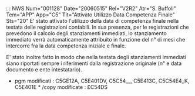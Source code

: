  :  : NWS Num="001128" Date="20060515" Rel="V2R2" Atr="S. Buffoli" Tem="APP" App="C5" Tit="Attivato Utilizzo Data Competenza Finale" Sts="20"
E' stato attivato l'utilizzo della data di competenza finale nella testata delle registrazioni contabili. In sua presenza, per le registrazioni che prevedono il calcolo degli stanziamenti immediati, lo stanziamento immediato verrà automaticamente attribuito in funzione del n° di mesi che intercorre fra la data competenza iniziale e finale.

E' stato inoltre fatto in modo che nella testata degli stanziamenti immediati siano riportati sempre i riferimenti dalla registrazione originale (n° e data documento e ente intestatario).

* pgm modificati :  C5GE12A, C5E401DV, C5C54__, C5E413C, C5C54E4_K, C5E401E * /copy modificate :  £C54DS

